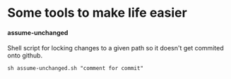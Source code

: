 # Some tools to make life easier



#### assume-unchanged

Shell script for locking changes to a given path so it doesn't get commited onto github.

`sh assume-unchanged.sh "comment for commit"`

